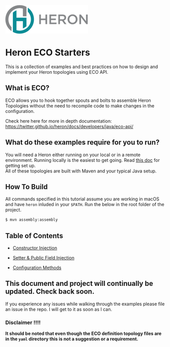 
![logo](static/img/HeronTextLogo.png)

# Heron ECO Starters

This is a collection of examples and best practices on how to 
design and implement your Heron topologies using ECO API.

## What is ECO?  

ECO allows you to hook together spouts and bolts to assemble Heron Topologies without the need 
to recompile code to make changes in the configuration.

Check here here for more in depth documentation: https://twitter.github.io/heron/docs/developers/java/eco-api/

## What do these examples require for you to run?

You will need a Heron either running on your local or in a remote environment. Running locally is the easiest to get
going.  Read [this doc](https://twitter.github.io/heron/docs/getting-started/) for getting set up.  
All of these topologies are built with Maven and your typical Java setup.

## How To Build
All commands specified in this tutorial assume you
are working in macOS and have `heron` inluded in your `$PATH`.  Run the below in the root folder of the project.

```bash
$ mvn assembly:assembly
```

## Table of Contents

* [Constructor Injection](docs/constructor-injection.md)

* [Setter & Public Field Injection](docs/setter-public-field-injection.md)

* [Configuration Methods](docs/configuration-methods.md)


## This document and project will continually be updated. Check back soon. 

If you experience any issues while walking through the examples please file an issue in the repo.  I will get to it
as soon as I can.  

### Disclaimer !!!!

**It should be noted that even though the ECO definition topology files
are in the `yaml` directory this is not a suggestion or a requirement.**
